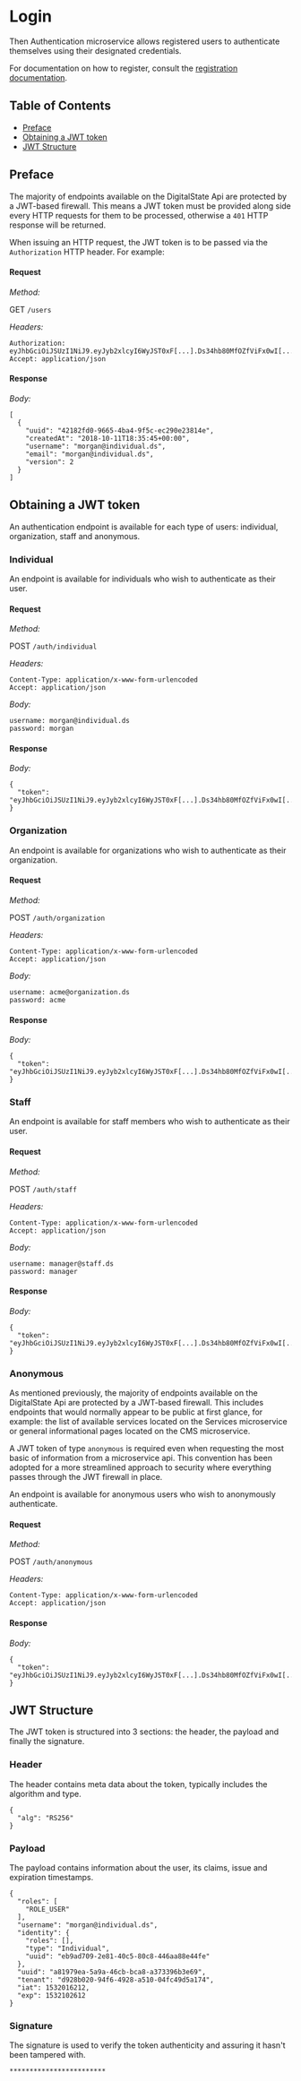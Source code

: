 # Login

Then Authentication microservice allows registered users to authenticate themselves using their designated credentials.

For documentation on how to register, consult the [registration documentation](registration.md).

## Table of Contents

- [Preface](#preface)
- [Obtaining a JWT token](#obtaining-a-jwt-token)
- [JWT Structure](#jwt-structure)

## Preface

The majority of endpoints available on the DigitalState Api are protected by a JWT-based firewall. This means a JWT token must be provided along side every HTTP requests for them to be processed, otherwise a `401` HTTP response will be returned.

When issuing an HTTP request, the JWT token is to be passed via the `Authorization` HTTP header. For example:

#### Request

_Method:_

GET `/users`

_Headers:_

```
Authorization: eyJhbGciOiJSUzI1NiJ9.eyJyb2xlcyI6WyJST0xF[...].Ds34hb80MfOZfViFx0wI[...]
Accept: application/json
```

#### Response

_Body:_

```
[
  {
    "uuid": "42182fd0-9665-4ba4-9f5c-ec290e23814e",
    "createdAt": "2018-10-11T18:35:45+00:00",
    "username": "morgan@individual.ds",
    "email": "morgan@individual.ds",
    "version": 2
  }
]
```

## Obtaining a JWT token

An authentication endpoint is available for each type of users: individual, organization, staff and anonymous.

### Individual

An endpoint is available for individuals who wish to authenticate as their user.

#### Request

_Method:_

POST `/auth/individual`

_Headers:_

```
Content-Type: application/x-www-form-urlencoded
Accept: application/json
```

_Body:_

```
username: morgan@individual.ds
password: morgan
```

#### Response

_Body:_

```
{
  "token": "eyJhbGciOiJSUzI1NiJ9.eyJyb2xlcyI6WyJST0xF[...].Ds34hb80MfOZfViFx0wI[...]"
}
```

### Organization

An endpoint is available for organizations who wish to authenticate as their organization.

#### Request

_Method:_

POST `/auth/organization`

_Headers:_

```
Content-Type: application/x-www-form-urlencoded
Accept: application/json
```

_Body:_

```
username: acme@organization.ds
password: acme
```

#### Response

_Body:_

```
{
  "token": "eyJhbGciOiJSUzI1NiJ9.eyJyb2xlcyI6WyJST0xF[...].Ds34hb80MfOZfViFx0wI[...]"
}
```

### Staff

An endpoint is available for staff members who wish to authenticate as their user.

#### Request

_Method:_

POST `/auth/staff`

_Headers:_

```
Content-Type: application/x-www-form-urlencoded
Accept: application/json
```

_Body:_

```
username: manager@staff.ds
password: manager
```

#### Response

_Body:_

```
{
  "token": "eyJhbGciOiJSUzI1NiJ9.eyJyb2xlcyI6WyJST0xF[...].Ds34hb80MfOZfViFx0wI[...]"
}
```

### Anonymous

As mentioned previously, the majority of endpoints available on the DigitalState Api are protected by a JWT-based firewall. This includes endpoints that would normally appear to be public at first glance, for example: the list of available services located on the Services microservice or general informational pages located on the CMS microservice.

A JWT token of type `anonymous` is required even when requesting the most basic of information from a microservice api. This convention has been adopted for a more streamlined approach to security where everything passes through the JWT firewall in place.

An endpoint is available for anonymous users who wish to anonymously authenticate.

#### Request

_Method:_

POST `/auth/anonymous`

_Headers:_

```
Content-Type: application/x-www-form-urlencoded
Accept: application/json
```

#### Response

_Body:_

```
{
  "token": "eyJhbGciOiJSUzI1NiJ9.eyJyb2xlcyI6WyJST0xF[...].Ds34hb80MfOZfViFx0wI[...]"
}
```

## JWT Structure

The JWT token is structured into 3 sections: the header, the payload and finally the signature.

### Header

The header contains meta data about the token, typically includes the algorithm and type.

```
{
  "alg": "RS256"
}
```

### Payload

The payload contains information about the user, its claims, issue and expiration timestamps.

```
{
  "roles": [
    "ROLE_USER"
  ],
  "username": "morgan@individual.ds",
  "identity": {
    "roles": [],
    "type": "Individual",
    "uuid": "eb9ad709-2e81-40c5-80c8-446aa88e44fe"
  },
  "uuid": "a81979ea-5a9a-46cb-bca8-a373396b3e69",
  "tenant": "d928b020-94f6-4928-a510-04fc49d5a174",
  "iat": 1532016212,
  "exp": 1532102612
}
```

### Signature

The signature is used to verify the token authenticity and assuring it hasn't been tampered with.

```
************************
```
